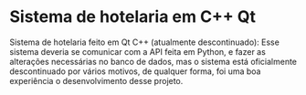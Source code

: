 # Sistema de hotelaria em C++ Qt

Sistema de hotelaria feito em Qt C++ (atualmente descontinuado): Esse sistema deveria se comunicar com a API feita em Python, 
e fazer as alterações necessárias no banco de dados, mas o sistema está oficialmente descontinuado por vários motivos, 
de qualquer forma, foi uma boa experiência o desenvolvimento desse projeto.
